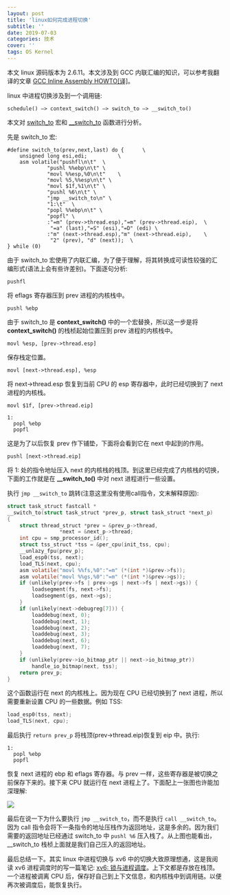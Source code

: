 ```yaml
---
layout: post
title: 'linux如何完成进程切换'
subtitle: ''
date: 2019-07-03
categories: 技术
cover: ''
tags: OS Kernel
---
```

本文 linux 源码版本为 2.6.11。本文涉及到 GCC 内联汇编的知识，可以参考我翻译的文章 [GCC Inline Assembly HOWTO[译]](https://wuyang.me/2019/GCC-Inline-Assembly-HOWTO-%E8%AF%91/)。

linux 中进程切换涉及到一个调用链: 

```
schedule() –> context_switch() –> switch_to –> __switch_to()
```

本文对 [switch_to](https://elixir.bootlin.com/linux/v2.6.11/source/include/asm-i386/system.h#L15) 宏和 [__switch_to]() 函数进行分析。

先是 switch_to 宏:

```
#define switch_to(prev,next,last) do {		\
	unsigned long esi,edi;			\
	asm volatile("pushfl\n\t"  \ 
		     "pushl %%ebp\n\t" \
		     "movl %%esp,%0\n\t" 	\
		     "movl %5,%%esp\n\t" \
		     "movl $1f,%1\n\t" \
		     "pushl %6\n\t" \
		     "jmp __switch_to\n" \
		     "1:\t"	 \
		     "popl %%ebp\n\t" \
		     "popfl" \
		     :"=m" (prev->thread.esp),"=m" (prev->thread.eip),	\
		      "=a" (last),"=S" (esi),"=D" (edi)	\
		     :"m" (next->thread.esp),"m" (next->thread.eip),	\
		      "2" (prev), "d" (next));	\
} while (0)
```

由于 switch_to 宏使用了内联汇编，为了便于理解，将其转换成可读性较强的汇编形式(语法上会有些许差别)。下面逐句分析:

```
pushfl
```

将 eflags 寄存器压到 prev 进程的内核栈中。

```
pushl %ebp 
```

由于 switch_to 是 **context_switch()** 中的一个宏替换，所以这一步是将 **context_switch()** 的栈桢起始位置压到 prev 进程的内核栈中。

```
movl %esp, [prev->thread.esp]
```

保存栈定位置。

```
movl [next->thread.esp], %esp
```

将 next->thread.esp 恢复到当前 CPU 的 esp 寄存器中，此时已经切换到了 next 进程的内核栈。

```
movl $1f, [prev->thread.eip]

1:
  popl %ebp
  popfl
```

这是为了以后恢复 prev 作下铺垫，下面将会看到它在 next 中起到的作用。

```
pushl [next->thread.eip]
```

将 1: 处的指令地址压入 next 的内核栈的栈顶。到这里已经完成了内核栈的切换，下面的工作就是在 **__switch_to()** 中对 next 进程进行一些设置。

执行 `jmp __switch_to` 跳转(注意这里没有使用call指令，文末解释原因):

```c
struct task_struct fastcall * 
__switch_to(struct task_struct *prev_p, struct task_struct *next_p)
{
	struct thread_struct *prev = &prev_p->thread,
				 *next = &next_p->thread;
	int cpu = smp_processor_id();
	struct tss_struct *tss = &per_cpu(init_tss, cpu);
	__unlazy_fpu(prev_p);
	load_esp0(tss, next);
	load_TLS(next, cpu);
	asm volatile("movl %%fs,%0":"=m" (*(int *)&prev->fs));
	asm volatile("movl %%gs,%0":"=m" (*(int *)&prev->gs));
	if (unlikely(prev->fs | prev->gs | next->fs | next->gs)) {
		loadsegment(fs, next->fs);
		loadsegment(gs, next->gs);
	}
	if (unlikely(next->debugreg[7])) {
		loaddebug(next, 0);
		loaddebug(next, 1);
		loaddebug(next, 2);
		loaddebug(next, 3);
		loaddebug(next, 6);
		loaddebug(next, 7);
	}
	if (unlikely(prev->io_bitmap_ptr || next->io_bitmap_ptr))
		handle_io_bitmap(next, tss);
	return prev_p;
}
```

这个函数运行在 next 的内核栈上。因为现在 CPU 已经切换到了 next 进程，所以需要重新设置 CPU 的一些数据。例如 TSS:

```c
load_esp0(tss, next);
load_TLS(next, cpu);
```

最后执行 `return prev_p` 将栈顶(prev->thread.eip)恢复到 eip 中。执行:

```
1:
  popl %ebp
  popfl
```

恢复 next 进程的 ebp 和 eflags 寄存器。与 prev 一样，这些寄存器是被切换之前保存下来的。接下来 CPU 就运行在 next 进程上了。下面配上一张图也许能加深理解:

![](http://ww1.sinaimg.cn/large/c9caade4gy1g4o5ky9v05j20y20oo763.jpg)

最后在说一下为什么要执行 `jmp __switch_to`，而不是执行 `call __switch_to`。因为 call 指令会将下一条指令的地址压栈作为返回地址，这是多余的。因为我们需要的返回地址已经通过 switch_to 中 `pushl %6` 压入栈了。从上图也能看出，__switch_to 栈桢上面就是我们自己压入的返回地址。

最后总结一下。其实 linux 中进程切换与 xv6 中的切换大致原理想通，这是我阅读 xv6 进程调度时的写一篇笔记: [xv6: 锁与进程调度](https://wuyang.me/2019/xv6-%E9%94%81%E4%B8%8E%E8%BF%9B%E7%A8%8B%E8%B0%83%E5%BA%A6/)。上下文都是存放在栈顶。一个进程被调离 CPU 后，保存好自己到上下文信息，和内核栈中到调用链。以便再次被调度后，能恢复执行。

